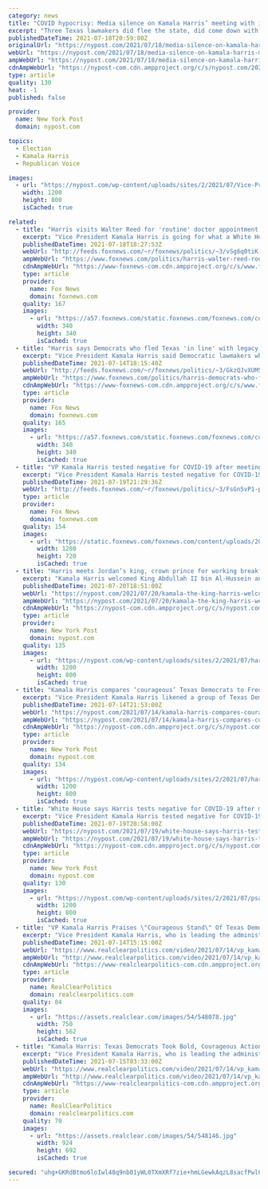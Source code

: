 ```yaml
---
category: news
title: "COVID hypocrisy: Media silence on Kamala Harris’ meeting with infected Texas Dems"
excerpt: "Three Texas lawmakers did flee the state, did come down with COVID, did meet with Vice President Kamala Harris, and she refuses to get tested. But because there are “Ds” next to their"
publishedDateTime: 2021-07-18T20:59:00Z
originalUrl: "https://nypost.com/2021/07/18/media-silence-on-kamala-harris-meeting-with-infected-texas-dems/"
webUrl: "https://nypost.com/2021/07/18/media-silence-on-kamala-harris-meeting-with-infected-texas-dems/"
ampWebUrl: "https://nypost.com/2021/07/18/media-silence-on-kamala-harris-meeting-with-infected-texas-dems/amp/"
cdnAmpWebUrl: "https://nypost-com.cdn.ampproject.org/c/s/nypost.com/2021/07/18/media-silence-on-kamala-harris-meeting-with-infected-texas-dems/amp/"
type: article
quality: 130
heat: -1
published: false

provider:
  name: New York Post
  domain: nypost.com

topics:
  - Election
  - Kamala Harris
  - Republican Voice

images:
  - url: "https://nypost.com/wp-content/uploads/sites/2/2021/07/Vice-President-Kamala-Harris.jpg?quality=90&strip=all&w=1200"
    width: 1200
    height: 800
    isCached: true

related:
  - title: "Harris visits Walter Reed for 'routine' doctor appointment days after meeting with infected Texas Democrats"
    excerpt: "Vice President Kamala Harris is going for what a White House official told Fox News is a \"routine doctor's appointment\" at Walter Reed Medical Center on Sunday."
    publishedDateTime: 2021-07-18T18:27:53Z
    webUrl: "http://feeds.foxnews.com/~r/foxnews/politics/~3/vSg6q0tiK-s/harris-walter-reed-routine-doctor-appointmentdays-texas-democrats-covid"
    ampWebUrl: "https://www.foxnews.com/politics/harris-walter-reed-routine-doctor-appointmentdays-texas-democrats-covid.amp"
    cdnAmpWebUrl: "https://www-foxnews-com.cdn.ampproject.org/c/s/www.foxnews.com/politics/harris-walter-reed-routine-doctor-appointmentdays-texas-democrats-covid.amp"
    type: article
    provider:
      name: Fox News
      domain: foxnews.com
    quality: 167
    images:
      - url: "https://a57.foxnews.com/static.foxnews.com/foxnews.com/content/uploads/2021/03/340/340/RonnBlitzerHeadshot.jpg?ve=1&tl=1"
        width: 340
        height: 340
        isCached: true
  - title: "Harris says Democrats who fled Texas 'in line' with legacy of Frederick Douglass, Selma marchers, suffragettes"
    excerpt: "Vice President Kamala Harris said Democratic lawmakers who fled Texas in an effort to block the state’s new election legislation from passing are \"in line\" with the legacy of civil rights and voting rights leaders and activists, while praising them for their \"bold, courageous action.\" "
    publishedDateTime: 2021-07-14T18:15:40Z
    webUrl: "http://feeds.foxnews.com/~r/foxnews/politics/~3/GkzQJvXUM5Y/harris-democrats-who-fled-texas-frederick-douglass-selma-marchers-suffragettes"
    ampWebUrl: "https://www.foxnews.com/politics/harris-democrats-who-fled-texas-frederick-douglass-selma-marchers-suffragettes.amp"
    cdnAmpWebUrl: "https://www-foxnews-com.cdn.ampproject.org/c/s/www.foxnews.com/politics/harris-democrats-who-fled-texas-frederick-douglass-selma-marchers-suffragettes.amp"
    type: article
    provider:
      name: Fox News
      domain: foxnews.com
    quality: 165
    images:
      - url: "https://a57.foxnews.com/static.foxnews.com/foxnews.com/content/uploads/2020/10/340/340/brooke-singman-headshot.jpg?ve=1&tl=1"
        width: 340
        height: 340
        isCached: true
  - title: "VP Kamala Harris tested negative for COVID-19 after meeting with Texas Democrats, Psaki says"
    excerpt: "Vice President Kamala Harris tested negative for COVID-19 after meeting with several Texas House Democratic lawmakers who recently contracted the virus, White House Press Secretary Jen Psaki confirmed on Monday."
    publishedDateTime: 2021-07-19T21:29:36Z
    webUrl: "http://feeds.foxnews.com/~r/foxnews/politics/~3/FsGn5vP1-pU/vp-harris-tested-negative-covid-19-meeting-texas-democrats"
    type: article
    provider:
      name: Fox News
      domain: foxnews.com
    quality: 154
    images:
      - url: "https://static.foxnews.com/foxnews.com/content/uploads/2021/04/Kamala-Harris-.jpg"
        width: 1280
        height: 720
        isCached: true
  - title: "Harris meets Jordan’s king, crown prince for working breakfast"
    excerpt: "Kamala Harris welcomed King Abdullah II bin Al-Hussein and Crown Prince Hussein bin Abdullah of Jordan to her residence for a working breakfast."
    publishedDateTime: 2021-07-20T18:51:00Z
    webUrl: "https://nypost.com/2021/07/20/kamala-the-king-harris-welcomes-jordans-king-crown-prince-to-home/"
    ampWebUrl: "https://nypost.com/2021/07/20/kamala-the-king-harris-welcomes-jordans-king-crown-prince-to-home/amp/"
    cdnAmpWebUrl: "https://nypost-com.cdn.ampproject.org/c/s/nypost.com/2021/07/20/kamala-the-king-harris-welcomes-jordans-king-crown-prince-to-home/amp/"
    type: article
    provider:
      name: New York Post
      domain: nypost.com
    quality: 135
    images:
      - url: "https://nypost.com/wp-content/uploads/sites/2/2021/07/harris-jordan-king-prince-hp.jpg?quality=90&strip=all&w=1200"
        width: 1200
        height: 800
        isCached: true
  - title: "Kamala Harris compares ‘courageous’ Texas Democrats to Frederick Douglass"
    excerpt: "Vice President Kamala Harris likened a group of Texas Democrats who flew to DC on a private jet to avoid voting on a Republican election reform bill to abolitionist Frederick Douglass."
    publishedDateTime: 2021-07-14T21:53:00Z
    webUrl: "https://nypost.com/2021/07/14/kamala-harris-compares-courageous-texas-dems-to-frederick-douglass/"
    ampWebUrl: "https://nypost.com/2021/07/14/kamala-harris-compares-courageous-texas-dems-to-frederick-douglass/amp/"
    cdnAmpWebUrl: "https://nypost-com.cdn.ampproject.org/c/s/nypost.com/2021/07/14/kamala-harris-compares-courageous-texas-dems-to-frederick-douglass/amp/"
    type: article
    provider:
      name: New York Post
      domain: nypost.com
    quality: 134
    images:
      - url: "https://nypost.com/wp-content/uploads/sites/2/2021/07/harris-texas-dems-2.jpg?quality=90&strip=all&w=1200"
        width: 1200
        height: 800
        isCached: true
  - title: "White House says Harris tests negative for COVID-19 after meeting with Texas Dems"
    excerpt: "Vice President Kamala Harris tested negative for COVID-19 after meeting with infected Democratic legislators and isn’t being isolated from Joe Biden."
    publishedDateTime: 2021-07-19T20:58:00Z
    webUrl: "https://nypost.com/2021/07/19/white-house-says-harris-tests-negative-for-covid-19/"
    ampWebUrl: "https://nypost.com/2021/07/19/white-house-says-harris-tests-negative-for-covid-19/amp/"
    cdnAmpWebUrl: "https://nypost-com.cdn.ampproject.org/c/s/nypost.com/2021/07/19/white-house-says-harris-tests-negative-for-covid-19/amp/"
    type: article
    provider:
      name: New York Post
      domain: nypost.com
    quality: 130
    images:
      - url: "https://nypost.com/wp-content/uploads/sites/2/2021/07/psaki-harris-comp-1.jpg?quality=90&strip=all&w=1200"
        width: 1200
        height: 800
        isCached: true
  - title: "VP Kamala Harris Praises \"Courageous Stand\" Of Texas Democratic Lawmakers"
    excerpt: "Vice President Kamala Harris, who is leading the administration's efforts on voting rights, praised the Texas legislators during a meeting with them in Washington."
    publishedDateTime: 2021-07-14T15:15:00Z
    webUrl: "https://www.realclearpolitics.com/video/2021/07/14/vp_kamala_harris_praises_courageous_stand_of_texas_democratic_lawmakers.html"
    ampWebUrl: "http://www.realclearpolitics.com/video/2021/07/14/vp_kamala_harris_praises_courageous_stand_of_texas_democratic_lawmakers.amp.html"
    cdnAmpWebUrl: "https://www-realclearpolitics-com.cdn.ampproject.org/c/www.realclearpolitics.com/video/2021/07/14/vp_kamala_harris_praises_courageous_stand_of_texas_democratic_lawmakers.amp.html"
    type: article
    provider:
      name: RealClearPolitics
      domain: realclearpolitics.com
    quality: 84
    images:
      - url: "https://assets.realclear.com/images/54/548078.jpg"
        width: 750
        height: 562
        isCached: true
  - title: "Kamala Harris: Texas Democrats Took Bold, Courageous Action In Line With Legacy of Frederick Douglass"
    excerpt: "Vice President Kamala Harris, who is leading the administration's efforts on voting rights, praised the Texas legislators during a meeting with them in Washington."
    publishedDateTime: 2021-07-15T03:33:00Z
    webUrl: "https://www.realclearpolitics.com/video/2021/07/14/vp_kamala_harris_praises_courageous_stand_of_texas_democratic_lawmakers.html"
    ampWebUrl: "http://www.realclearpolitics.com/video/2021/07/14/vp_kamala_harris_praises_courageous_stand_of_texas_democratic_lawmakers.amp.html"
    cdnAmpWebUrl: "https://www-realclearpolitics-com.cdn.ampproject.org/c/www.realclearpolitics.com/video/2021/07/14/vp_kamala_harris_praises_courageous_stand_of_texas_democratic_lawmakers.amp.html"
    type: article
    provider:
      name: RealClearPolitics
      domain: realclearpolitics.com
    quality: 70
    images:
      - url: "https://assets.realclear.com/images/54/548146.jpg"
        width: 924
        height: 692
        isCached: true

secured: "uhg+GKRdBtmo6loIwl48q9nb01yWL0TXmXRf7zie+hmLGewkAqzL8sacfPwlGcn/7wEL/k2zbG5BRkBIDQWh2WFugO9Cywd5PWi2YhbIap8uDCsM25ndM44yPcQIQYMUYkwTbNn19GhvKu6QMUSZHa1C5t/yJCDDYkIF2S6uEp6kb42F9gj7HHLpjWbQ5aZkLxwN3dASsTCP+vx8ok4rPK8bahUS3c88Iog0BfDc/IgvbRTeeOzO66CX2T9xjZdoCicm+/3nN93Nk39/GYEJPgOAQdjgXCnWIofzvmZ+0wajoom3RCeuURpYPXFw2+gg6dFNiCsQ+X6FSA0mwHLZoROTrfY1HcMHsR5WnTHzwJ0=;TPHnm28j9A/r2bXkIX+V2Q=="
---
```


